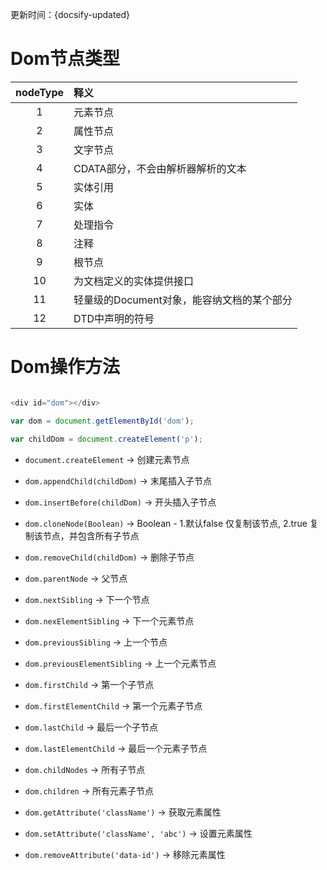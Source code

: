 
更新时间：{docsify-updated}

# Dom节点类型

| nodeType| 释义 |
| :--: | :-- |
| 1 | 元素节点 |
| 2 | 属性节点 |
| 3 | 文字节点 |
| 4 | CDATA部分，不会由解析器解析的文本 |
| 5 | 实体引用 |
| 6 | 实体 |
| 7 | 处理指令 |
| 8 | 注释 |
| 9 | 根节点 |
| 10 | 为文档定义的实体提供接口 |
| 11 | 轻量级的Document对象，能容纳文档的某个部分 |
| 12 | DTD中声明的符号 |

# Dom操作方法

```js

<div id="dom"></div>

var dom = document.getElementById('dom');

var childDom = document.createElement('p');

```

- ```document.createElement```   → 创建元素节点

- ```dom.appendChild(childDom)``` → 末尾插入子节点

- ```dom.insertBefore(childDom)``` → 开头插入子节点

- ```dom.cloneNode(Boolean)``` → Boolean - 1.默认false 仅复制该节点, 2.true 复制该节点，并包含所有子节点

- ```dom.removeChild(childDom)``` → 删除子节点

- ```dom.parentNode``` → 父节点

- ```dom.nextSibling``` → 下一个节点

- ```dom.nexElementSibling``` → 下一个元素节点

- ```dom.previousSibling``` → 上一个节点

- ```dom.previousElementSibling``` → 上一个元素节点

- ```dom.firstChild``` → 第一个子节点

- ```dom.firstElementChild``` → 第一个元素子节点

- ```dom.lastChild``` → 最后一个子节点

- ```dom.lastElementChild``` → 最后一个元素子节点

- ```dom.childNodes``` → 所有子节点

- ```dom.children``` → 所有元素子节点

- ```dom.getAttribute('className')``` → 获取元素属性

- ```dom.setAttribute('className', 'abc')``` → 设置元素属性

- ```dom.removeAttribute('data-id')``` → 移除元素属性






